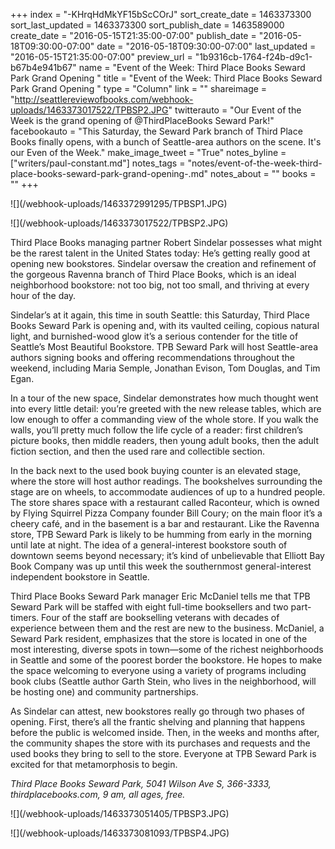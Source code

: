 +++
index = "-KHrqHdMkYF15bScCOrJ"
sort_create_date = 1463373300
sort_last_updated = 1463373300
sort_publish_date = 1463589000
create_date = "2016-05-15T21:35:00-07:00"
publish_date = "2016-05-18T09:30:00-07:00"
date = "2016-05-18T09:30:00-07:00"
last_updated = "2016-05-15T21:35:00-07:00"
preview_url = "1b9316cb-1764-f24b-d9c1-b67b4e941b67"
name = "Event of the Week: Third Place Books Seward Park Grand Opening "
title = "Event of the Week: Third Place Books Seward Park Grand Opening "
type = "Column"
link = ""
shareimage = "http://seattlereviewofbooks.com/webhook-uploads/1463373017522/TPBSP2.JPG"
twitterauto = "Our Event of the Week is the grand opening of @ThirdPlaceBooks Seward Park!"
facebookauto = "This Saturday, the Seward Park branch of Third Place Books finally opens, with a bunch of Seattle-area authors on the scene. It's our Even of the Week."
make_image_tweet = "True"
notes_byline = ["writers/paul-constant.md"]
notes_tags = "notes/event-of-the-week-third-place-books-seward-park-grand-opening-.md"
notes_about = ""
books = ""
+++
<p class="image">![](/webhook-uploads/1463372991295/TPBSP1.JPG)</p>

<p class="image">![](/webhook-uploads/1463373017522/TPBSP2.JPG)</p>

Third Place Books managing partner Robert Sindelar possesses what might be the rarest talent in the United States today: He’s getting really good at opening new bookstores. Sindelar oversaw the creation and refinement of the gorgeous Ravenna branch of Third Place Books, which is an ideal neighborhood bookstore: not too big, not too small, and thriving at every hour of the day.

Sindelar’s at it again, this time in south Seattle: this Saturday, Third Place Books Seward Park is opening and, with its vaulted ceiling, copious natural light, and burnished-wood glow it’s a serious contender for the title of Seattle’s Most Beautiful Bookstore. TPB Seward Park will host Seattle-area authors signing books and offering recommendations throughout the weekend, including Maria Semple, Jonathan Evison, Tom Douglas, and Tim Egan.
 
 In a tour of the new space, Sindelar demonstrates how much thought went into every little detail: you’re greeted with the new release tables, which are low enough to offer a commanding view of the whole store. If you walk the walls, you’ll pretty much follow the life cycle of a reader: first children’s picture books, then middle readers, then young adult books, then the adult fiction section, and then the used rare and collectible section. 

In the back next to the used book buying counter is an elevated stage, where the store will host author readings. The bookshelves surrounding the stage are on wheels, to accommodate audiences of up to a hundred people. The store shares space with a restaurant called Raconteur, which is owned by Flying Squirrel Pizza Company founder Bill Coury; on the main floor it’s a cheery café, and in the basement is a bar and restaurant. Like the Ravenna store, TPB Seward Park is likely to be humming from early in the morning until late at night. The idea of a general-interest bookstore south of downtown seems beyond necessary; it’s kind of unbelievable that Elliott Bay Book Company was up until this week the southernmost general-interest independent bookstore in Seattle.

Third Place Books Seward Park manager Eric McDaniel tells me that TPB Seward Park will be staffed with eight full-time booksellers and two part-timers. Four of the staff are bookselling veterans with decades of experience between them and the rest are new to the business. McDaniel, a Seward Park resident, emphasizes that the store is located in one of the most interesting, diverse spots in town—some of the richest neighborhoods in Seattle and some of the poorest border the bookstore. He hopes to make the space welcoming to everyone using a variety of programs including book clubs (Seattle author Garth Stein, who lives in the neighborhood, will be hosting one) and community partnerships. 

As Sindelar can attest, new bookstores really go through two phases of opening. First, there’s all the frantic shelving and planning that happens before the public is welcomed inside. Then, in the weeks and months after, the community shapes the store with its purchases and requests and the used books they bring to sell to the store. Everyone at TPB Seward Park is excited for that metamorphosis to begin.

*Third Place Books Seward Park, 5041 Wilson Ave S, 366-3333, thirdplacebooks.com, 9 am, all ages, free.*

<p class="image">![](/webhook-uploads/1463373051405/TPBSP3.JPG)</p>

<p class="image">![](/webhook-uploads/1463373081093/TPBSP4.JPG)</p>


